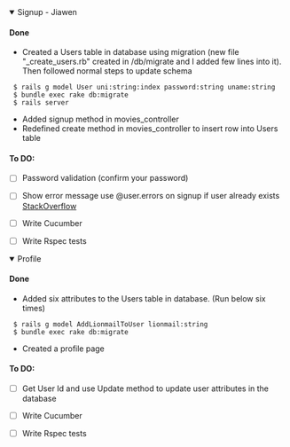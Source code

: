 
<details open>
<summary>Signup - Jiawen</summary>

#### Done
* Created a Users table in database using migration (new file "_create_users.rb" created in /db/migrate and I added few lines into it).
Then followed normal steps to update schema
```
 $ rails g model User uni:string:index password:string uname:string
 $ bundle exec rake db:migrate                                      
 $ rails server
```
* Added signup method in movies_controller
* Redefined create method in movies_controller to insert row into Users table

#### To DO:
- [ ] Password validation (confirm your password)
- [ ] Show error message use @user.errors on signup if user already exists <a href="https://stackoverflow.com/a/23975918/19843708">StackOverflow</a>
- [ ] Write Cucumber
- [ ] Write Rspec tests


</details>

<details open>
<summary>Profile</summary>

#### Done
* Added six attributes to the Users table in database. (Run below six times)
```
 $ rails g model AddLionmailToUser lionmail:string
 $ bundle exec rake db:migrate                                      
```
* Created a profile page

#### To DO:
- [ ] Get User Id and use Update method to update user attributes in the database
- [ ] Write Cucumber
- [ ] Write Rspec tests


</details>